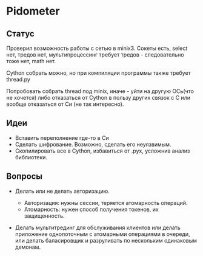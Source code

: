 # Pidometer #

## Статус ##
Проверил возможность работы с сетью в minix3.
Сокеты есть, select нет, тредов нет, мультипроцессинг требует тредов - следовательно тоже нет, math нет.

Cython собрать можно, но при компиляции программы также требует thread.py

Попробовать собрать thread под minix, иначе - уйти на другую ОСь(что не хочется) либо отказаться от Cython в пользу других связок с С или вообще отказаться от Си (не так интересно).

## Идеи ##

+   Вставить переполнение где-то в Си
+   Сделать шифрование. Возможно, сделать его неуязвимым.
+   Скопилировать все в Cython, избавиться от .pyx, усложнив анализ библиотеки.

## Вопросы ##

+   Делать или не делать авторизацию.

    +   Авторизация: нужны сессии, теряется атомарность операций.
    +   Атомарность: нужен способ получения токенов, их защищенность.

+   Делать мультитрединг для обслуживания клиентов или делать приложение однопоточным с атомарными операциями в очереди, или делать баласировщик и разруливать по нескольким одинаковым демонам.

